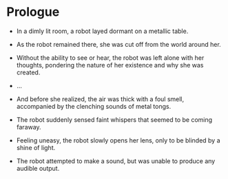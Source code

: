 # Prologue

- In a dimly lit room, a robot layed dormant on a metallic table.
- As the robot remained there, she was cut off from the world around her.
- Without the ability to see or hear, the robot was left alone with her
  thoughts, pondering the nature of her existence and why she was created.

- ...

- And before she realized, the air was thick with a foul smell, accompanied by
  the clenching sounds of metal tongs.
- The robot suddenly sensed faint whispers that seemed to be coming faraway.
- Feeling uneasy, the robot slowly opens her lens, only to be blinded by a
  shine of light.
- The robot attempted to make a sound, but was unable to produce any audible
  output.

